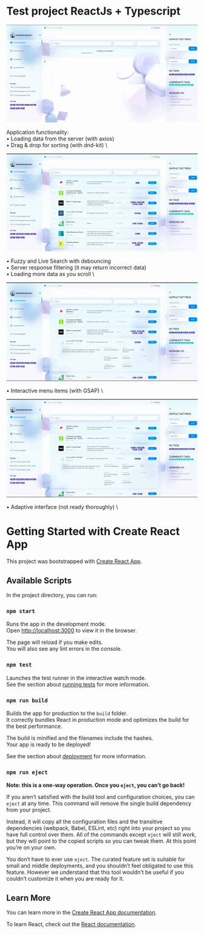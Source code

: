 # Test project ReactJs + Typescript

![Initial loding](https://github.com/Veles-Pan/Dapplets-project/raw/main/src/assets/for-readme/loading.gif)

Application functionality: \
• Loading data from the server (with axios) \
• Drag & drop for sorting (with dnd-kit) \

![Searching](https://github.com/Veles-Pan/Dapplets-project/raw/main/src/assets/for-readme/search.gif)

• Fuzzy and Live Search with debouncing \
• Server response filtering (it may return incorrect data) \
• Loading more data as you scroll \

![Interactive menu](https://github.com/Veles-Pan/Dapplets-project/raw/main/src/assets/for-readme/menu.gif)

• Interactive menu items (with GSAP) \

![adaptive interface](https://github.com/Veles-Pan/Dapplets-project/raw/main/src/assets/for-readme/menu.gif)

• Adaptive interface (not ready thoroughly) \

# Getting Started with Create React App

This project was bootstrapped with [Create React App](https://github.com/facebook/create-react-app).

## Available Scripts

In the project directory, you can run:

### `npm start`

Runs the app in the development mode.\
Open [http://localhost:3000](http://localhost:3000) to view it in the browser.

The page will reload if you make edits.\
You will also see any lint errors in the console.

### `npm test`

Launches the test runner in the interactive watch mode.\
See the section about [running tests](https://facebook.github.io/create-react-app/docs/running-tests) for more information.

### `npm run build`

Builds the app for production to the `build` folder.\
It correctly bundles React in production mode and optimizes the build for the best performance.

The build is minified and the filenames include the hashes.\
Your app is ready to be deployed!

See the section about [deployment](https://facebook.github.io/create-react-app/docs/deployment) for more information.

### `npm run eject`

**Note: this is a one-way operation. Once you `eject`, you can’t go back!**

If you aren’t satisfied with the build tool and configuration choices, you can `eject` at any time. This command will remove the single build dependency from your project.

Instead, it will copy all the configuration files and the transitive dependencies (webpack, Babel, ESLint, etc) right into your project so you have full control over them. All of the commands except `eject` will still work, but they will point to the copied scripts so you can tweak them. At this point you’re on your own.

You don’t have to ever use `eject`. The curated feature set is suitable for small and middle deployments, and you shouldn’t feel obligated to use this feature. However we understand that this tool wouldn’t be useful if you couldn’t customize it when you are ready for it.

## Learn More

You can learn more in the [Create React App documentation](https://facebook.github.io/create-react-app/docs/getting-started).

To learn React, check out the [React documentation](https://reactjs.org/).
